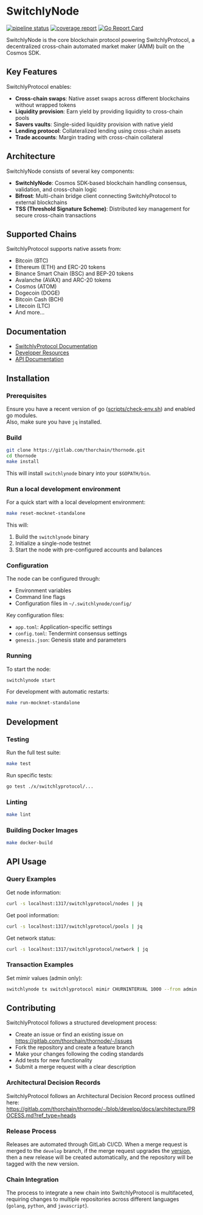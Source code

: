<!-- markdownlint-disable MD041 -->

# SwitchlyNode

[![pipeline status](https://gitlab.com/thorchain/thornode/badges/develop/pipeline.svg)](https://gitlab.com/thorchain/thornode/commits/develop)
[![coverage report](https://gitlab.com/thorchain/thornode/badges/develop/coverage.svg)](https://gitlab.com/thorchain/thornode/-/commits/develop)
[![Go Report Card](https://goreportcard.com/badge/gitlab.com/thorchain/thornode)](https://goreportcard.com/report/gitlab.com/thorchain/thornode)

SwitchlyNode is the core blockchain protocol powering SwitchlyProtocol, a decentralized cross-chain automated market maker (AMM) built on the Cosmos SDK.

## Key Features

SwitchlyProtocol enables:
- **Cross-chain swaps**: Native asset swaps across different blockchains without wrapped tokens
- **Liquidity provision**: Earn yield by providing liquidity to cross-chain pools  
- **Savers vaults**: Single-sided liquidity provision with native yield
- **Lending protocol**: Collateralized lending using cross-chain assets
- **Trade accounts**: Margin trading with cross-chain collateral

## Architecture

SwitchlyNode consists of several key components:

- **SwitchlyNode**: Cosmos SDK-based blockchain handling consensus, validation, and cross-chain logic
- **Bifrost**: Multi-chain bridge client connecting SwitchlyProtocol to external blockchains
- **TSS (Threshold Signature Scheme)**: Distributed key management for secure cross-chain transactions

## Supported Chains

SwitchlyProtocol supports native assets from:
- Bitcoin (BTC)
- Ethereum (ETH) and ERC-20 tokens  
- Binance Smart Chain (BSC) and BEP-20 tokens
- Avalanche (AVAX) and ARC-20 tokens
- Cosmos (ATOM)
- Dogecoin (DOGE)
- Bitcoin Cash (BCH)
- Litecoin (LTC)
- And more...

## Documentation

- [SwitchlyProtocol Documentation](https://docs.switchlyprotocol.org)
- [Developer Resources](https://dev.switchlyprotocol.org)
- [API Documentation](https://switchlynode.docs.switchlyprotocol.org)

## Installation

### Prerequisites

Ensure you have a recent version of go ([scripts/check-env.sh](https://gitlab.com/thorchain/thornode/-/blob/develop/scripts/check-env.sh#L46-48)) and enabled go modules.<br/>
Also, make sure you have `jq` installed.

### Build

```bash
git clone https://gitlab.com/thorchain/thornode.git
cd thornode
make install
```

This will install `switchlynode` binary into your `$GOPATH/bin`.

### Run a local development environment

For a quick start with a local development environment:

```bash
make reset-mocknet-standalone
```

This will:
1. Build the `switchlynode` binary
2. Initialize a single-node testnet
3. Start the node with pre-configured accounts and balances

### Configuration

The node can be configured through:
- Environment variables
- Command line flags  
- Configuration files in `~/.switchlynode/config/`

Key configuration files:
- `app.toml`: Application-specific settings
- `config.toml`: Tendermint consensus settings
- `genesis.json`: Genesis state and parameters

### Running

To start the node:

```bash
switchlynode start
```

For development with automatic restarts:

```bash
make run-mocknet-standalone
```

## Development

### Testing

Run the full test suite:

```bash
make test
```

Run specific tests:

```bash
go test ./x/switchlyprotocol/...
```

### Linting

```bash
make lint
```

### Building Docker Images

```bash
make docker-build
```

## API Usage

### Query Examples

Get node information:
```bash
curl -s localhost:1317/switchlyprotocol/nodes | jq
```

Get pool information:
```bash  
curl -s localhost:1317/switchlyprotocol/pools | jq
```

Get network status:
```bash
curl -s localhost:1317/switchlyprotocol/network | jq
```

### Transaction Examples

Set mimir values (admin only):
```bash
switchlynode tx switchlyprotocol mimir CHURNINTERVAL 1000 --from admin $TX_FLAGS
```

## Contributing

SwitchlyProtocol follows a structured development process:

- Create an issue or find an existing issue on https://gitlab.com/thorchain/thornode/-/issues
- Fork the repository and create a feature branch
- Make your changes following the coding standards
- Add tests for new functionality
- Submit a merge request with a clear description

### Architectural Decision Records

SwitchlyProtocol follows an Architectural Decision Record process outlined here:
https://gitlab.com/thorchain/thornode/-/blob/develop/docs/architecture/PROCESS.md?ref_type=heads

### Release Process

Releases are automated through GitLab CI/CD. When a merge request is merged to the `develop` branch,
if the merge request upgrades the [version](https://gitlab.com/thorchain/thornode/-/blob/develop/version), then a new release will be created automatically, and the repository will be tagged with
the new version.

### Chain Integration

The process to integrate a new chain into SwitchlyProtocol is multifaceted, requiring changes to multiple repositories across different languages (`golang`, `python`, and `javascript`).
